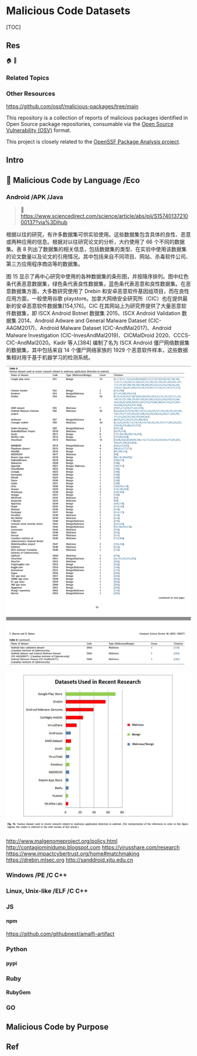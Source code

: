 
# Malicious Code Datasets

[TOC]



## Res
🏠 
🚧 


### Related Topics


### Other Resources
https://github.com/ossf/malicious-packages/tree/main

This repository is a collection of reports of malicious packages identified in Open Source package repositories, consumable via the [Open Source Vulnerability (OSV)](https://osv.dev/) format.

This project is closely related to the [OpenSSF Package Analysis project](https://github.com/ossf/package-analysis).




## Intro



## 🎯 Malicious Code by Language /Eco
### Android /APK /Java
> 🔗 https://www.sciencedirect.com/science/article/abs/pii/S1574013721000137?via%3Dihub

根据以往的研究，有许多数据集可供实验使用。这些数据集包含具体的良性、恶意或两种应用的信息。根据对以往研究论文的分析，大约使用了 66 个不同的数据集。表 8 列出了数据集的相关信息，包括数据集的类型、在实验中使用该数据集的论文数量以及论文的引用情况。其中包括来自不同项目、网站、杀毒软件公司、第三方应用程序商店等的数据集。

图 15 显示了再中心研究中使用的各种数据集的条形图，并按降序排列。图中红色条代表恶意数据集，绿色条代表良性数据集，蓝色条代表恶意和良性数据集。在恶意数据集方面，大多数研究使用了 Drebin 和安卓恶意软件基因组项目，而在良性应用方面，一般使用谷歌 playstore。加拿大网络安全研究所（CIC）也在提供最新的安卓恶意软件数据集[154,176]。CIC 在其网站上为研究界提供了大量恶意软件数据集，即 ISCX Android Botnet 数据集 2015、ISCX Android Validation 数据集 2014、Android Adware and General Malware Dataset (CIC-AAGM2017)、Android Malware Dataset (CIC-AndMal2017)、Android Malware Investigation (CIC-InvesAndMal2019)、CICMalDroid 2020、CCCS-CIC-AndMal2020。Kadir 等人[384] 编制了名为 ISCX Android 僵尸网络数据集的数据集，其中包括来自 14 个僵尸网络家族的 1929 个恶意软件样本，这些数据集相对用于基于机器学习的检测系统。

![](../../../../../../Assets/Pics/Screenshot%202024-04-13%20at%209.32.49%20PM.png)

![](../../../../../../Assets/Pics/Screenshot%202024-04-13%20at%209.33.08%20PM.png)


http://www.malgenomeproject.org/policy.html
http://contagiominidump.blogspot.com
https://virusshare.com/research
https://www.impactcybertrust.org/home#matchmaking
https://drebin.mlsec.org
http://sanddroid.xjtu.edu.cn


### Windows /PE /C C++


### Linux, Unix-like /ELF /C C++


### JS
#### npm
https://github.com/githubnext/amalfi-artifact



### Python
#### pypi


### Ruby
#### RubyGem


### GO



## Malicious Code by Purpose



## Ref
